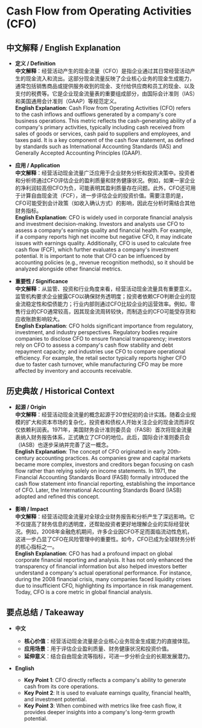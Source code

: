 # Cash Flow from Operating Activities (CFO)

## 中文解释 / English Explanation

* **定义 / Definition**  
  **中文解释**：经营活动产生的现金流量（CFO）是指企业通过其日常经营活动产生的现金流入和流出。这部分现金流量反映了企业核心业务的现金生成能力，通常包括销售商品或提供服务收到的现金、支付给供应商和员工的现金、以及支付的税费等。它是企业现金流量表的重要组成部分，由国际会计准则（IAS）和美国通用会计准则（GAAP）等规范定义。  
  **English Explanation**: Cash Flow from Operating Activities (CFO) refers to the cash inflows and outflows generated by a company's core business operations. This metric reflects the cash-generating ability of a company's primary activities, typically including cash received from sales of goods or services, cash paid to suppliers and employees, and taxes paid. It is a key component of the cash flow statement, as defined by standards such as International Accounting Standards (IAS) and Generally Accepted Accounting Principles (GAAP).

* **应用 / Application**  
  **中文解释**：经营活动现金流量广泛应用于企业财务分析和投资决策中。投资者和分析师通过CFO评估企业的盈利质量和财务健康状况。例如，如果一家企业的净利润较高但CFO为负，可能表明其盈利质量存在问题。此外，CFO还可用于计算自由现金流（FCF），进一步评估企业的投资价值。需要注意的是，CFO可能受到会计政策（如收入确认方式）的影响，因此在分析时需结合其他财务指标。  
  **English Explanation**: CFO is widely used in corporate financial analysis and investment decision-making. Investors and analysts use CFO to assess a company's earnings quality and financial health. For example, if a company reports high net income but negative CFO, it may indicate issues with earnings quality. Additionally, CFO is used to calculate free cash flow (FCF), which further evaluates a company's investment potential. It is important to note that CFO can be influenced by accounting policies (e.g., revenue recognition methods), so it should be analyzed alongside other financial metrics.

* **重要性 / Significance**  
  **中文解释**：从监管、投资和行业角度来看，经营活动现金流量具有重要意义。监管机构要求企业披露CFO以确保财务透明度；投资者依赖CFO判断企业的现金流稳定性和偿债能力；行业内部则通过CFO比较企业的运营效率。例如，零售行业的CFO通常较高，因其现金流周转较快，而制造业的CFO可能受存货和应收账款影响较大。  
  **English Explanation**: CFO holds significant importance from regulatory, investment, and industry perspectives. Regulatory bodies require companies to disclose CFO to ensure financial transparency; investors rely on CFO to assess a company's cash flow stability and debt repayment capacity; and industries use CFO to compare operational efficiency. For example, the retail sector typically reports higher CFO due to faster cash turnover, while manufacturing CFO may be more affected by inventory and accounts receivable.

## 历史典故 / Historical Context

* **起源 / Origin**  
  **中文解释**：经营活动现金流量的概念起源于20世纪初的会计实践。随着企业规模的扩大和资本市场的复杂化，投资者和债权人开始关注企业的现金流而非仅仅依赖利润表。1971年，美国财务会计准则委员会（FASB）首次将现金流量表纳入财务报告体系，正式确立了CFO的地位。此后，国际会计准则委员会（IASB）也逐步采纳并完善了这一概念。  
  **English Explanation**: The concept of CFO originated in early 20th-century accounting practices. As companies grew and capital markets became more complex, investors and creditors began focusing on cash flow rather than relying solely on income statements. In 1971, the Financial Accounting Standards Board (FASB) formally introduced the cash flow statement into financial reporting, establishing the importance of CFO. Later, the International Accounting Standards Board (IASB) adopted and refined this concept.

* **影响 / Impact**  
  **中文解释**：经营活动现金流量对全球企业财务报告和分析产生了深远影响。它不仅提高了财务信息的透明度，还帮助投资者更好地理解企业的实际经营状况。例如，2008年金融危机期间，许多企业因CFO不足而面临流动性危机，这进一步凸显了CFO在风险管理中的重要性。如今，CFO已成为全球财务分析的核心指标之一。  
  **English Explanation**: CFO has had a profound impact on global corporate financial reporting and analysis. It has not only enhanced the transparency of financial information but also helped investors better understand a company's actual operational performance. For instance, during the 2008 financial crisis, many companies faced liquidity crises due to insufficient CFO, highlighting its importance in risk management. Today, CFO is a core metric in global financial analysis.

## 要点总结 / Takeaway

* **中文**  
  - **核心价值**：经营活动现金流量是企业核心业务现金生成能力的直接体现。  
  - **应用场景**：用于评估企业盈利质量、财务健康状况和投资价值。  
  - **延伸意义**：结合自由现金流等指标，可进一步分析企业的长期发展潜力。  

* **English**  
  - **Key Point 1**: CFO directly reflects a company's ability to generate cash from its core operations.  
  - **Key Point 2**: It is used to evaluate earnings quality, financial health, and investment potential.  
  - **Key Point 3**: When combined with metrics like free cash flow, it provides deeper insights into a company's long-term growth potential.
